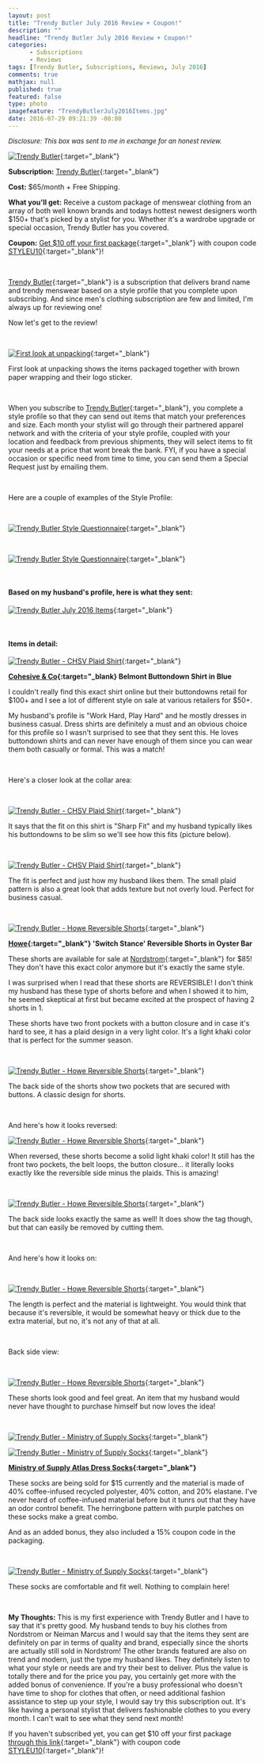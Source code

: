 ```yaml
---
layout: post
title: "Trendy Butler July 2016 Review + Coupon!"
description: ""
headline: "Trendy Butler July 2016 Review + Coupon!"
categories: 
      - Subscriptions
      - Reviews
tags: [Trendy Butler, Subscriptions, Reviews, July 2016]
comments: true
mathjax: null
published: true
featured: false
type: photo
imagefeature: "TrendyButlerJuly2016Items.jpg"
date: 2016-07-29 09:21:39 -08:00
---
```


<i><font size="2">Disclosure: This box was sent to me in exchange for an honest review.</font></i>

[![Trendy Butler](http://whatsupmailbox.com/images/TrendyButlerJuly2016Package.jpg)](http://trendybutlers.com/share/9D37B8DF/){:target="_blank"}

**Subscription:** [Trendy Butler](http://trendybutlers.com/share/9D37B8DF/){:target="_blank"}

**Cost:** $65/month + Free Shipping.

**What you'll get:** Receive a custom package of menswear clothing from an array of both well known brands and todays hottest newest designers worth $150+ that's picked by a stylist for you. Whether it's a wardrobe upgrade or special occasion, Trendy Butler has you covered.

**Coupon:** [Get $10 off your first package](http://trendybutlers.com/share/9D37B8DF/){:target="_blank"} with coupon code [STYLEU10](http://trendybutlers.com/share/9D37B8DF/){:target="_blank"}!

<br>

[Trendy Butler](http://trendybutlers.com/share/9D37B8DF/){:target="_blank"} is a subscription that delivers brand name and trendy menswear based on a style profile that you complete upon subscribing. And since men's clothing subscription are few and limited, I'm always up for reviewing one!

Now let's get to the review!

<br>

[![First look at unpacking](http://whatsupmailbox.com/images/TrendyButlerJuly2016OpenPackage.jpg)](http://trendybutlers.com/share/9D37B8DF/){:target="_blank"}

First look at unpacking shows the items packaged together with brown paper wrapping and their logo sticker.

<br>

When you subscribe to [Trendy Butler](http://trendybutlers.com/share/9D37B8DF/){:target="_blank"}, you complete a style profile so that they can send out items that match your preferences and size. Each month your stylist will go through their partnered apparel network and with the criteria of your style profile, coupled with your location and feedback from previous shipments, they will select items to fit your needs at a price that wont break the bank. FYI, if you have a special occasion or specific need from time to time, you can send them a Special Request just by emailing them.

<br>

Here are a couple of examples of the Style Profile:

<br>

[![Trendy Butler Style Questionnaire](http://whatsupmailbox.com/images/TrendyButlerStylePreference.png)](http://trendybutlers.com/share/9D37B8DF/){:target="_blank"}

<br>

[![Trendy Butler Style Questionnaire](http://whatsupmailbox.com/images/TrendyButlerStylePreference2.png)](http://trendybutlers.com/share/9D37B8DF/){:target="_blank"}

<br>

<H4>Based on my husband's profile, here is what they sent:</H4>

[![Trendy Butler July 2016 Items](http://whatsupmailbox.com/images/TrendyButlerJuly2016Items.jpg)](http://trendybutlers.com/share/9D37B8DF/){:target="_blank"}

<br>

<H4>Items in detail:</H4>

[![Trendy Butler - CHSV Plaid Shirt](http://whatsupmailbox.com/images/TrendyButlerJuly2016CohesiveCoBelmontButtondownShirt.jpg)](http://trendybutlers.com/share/9D37B8DF/){:target="_blank"}

**[Cohesive & Co](https://www.cohesiveapparel.com){:target="_blank} Belmont Buttondown Shirt in Blue**

I couldn't really find this exact shirt online but their buttondowns retail for $100+ and I see a lot of different style on sale at various retailers for $50+.

My husband's profile is "Work Hard, Play Hard" and he mostly dresses in business casual. Dress shirts are definitely a must and an obvious choice for this profile so I wasn't surprised to see that they sent this. He loves buttondown shirts and can never have enough of them since you can wear them both casually or formal. This was a match!

<br>

Here's a closer look at the collar area:

<br>

[![Trendy Butler - CHSV Plaid Shirt](http://whatsupmailbox.com/images/TrendyButlerJuly2016CohesiveCoBelmontButtondownShirt2.jpg)](http://trendybutlers.com/share/9D37B8DF/){:target="_blank"}

It says that the fit on this shirt is "Sharp Fit" and my husband typically likes his buttondowns to be slim so we'll see how this fits (picture below).

<br>

[![Trendy Butler - CHSV Plaid Shirt](http://whatsupmailbox.com/images/TrendyButlerJuly2016CohesiveCoBelmontButtondownShirt3.jpg)](http://trendybutlers.com/share/9D37B8DF/){:target="_blank"}

The fit is perfect and just how my husband likes them. The small plaid pattern is also a great look that adds texture but not overly loud. Perfect for business casual.

<br>

[![Trendy Butler - Howe Reversible Shorts](http://whatsupmailbox.com/images/TrendyButlerJuly2016HoweSwitchStanceReversibleShorts.jpg)](http://trendybutlers.com/share/9D37B8DF/){:target="_blank"}

**[Howe](http://howeclothing.com){:target="_blank"} 'Switch Stance' Reversible Shorts in Oyster Bar**

These shorts are available for sale at [Nordstrom](http://shop.nordstrom.com/s/howe-switch-stance-reversible-shorts/4156194?origin=category-personalizedsort&fashioncolor=NAVY%20BLAZE){:target="_blank"} for $85! They don't have this exact color anymore but it's exactly the same style.

I was surprised when I read that these shorts are REVERSIBLE! I don't think my husband has these type of shorts before and when I showed it to him, he seemed skeptical at first but became excited at the prospect of having 2 shorts in 1.

These shorts have two front pockets with a button closure and in case it's hard to see, it has a plaid design in a very light color. It's a light khaki color that is perfect for the summer season.

<br>

[![Trendy Butler - Howe Reversible Shorts](http://whatsupmailbox.com/images/TrendyButlerJuly2016HoweSwitchStanceReversibleShorts2.jpg)](http://trendybutlers.com/share/9D37B8DF/){:target="_blank"}

The back side of the shorts show two pockets that are secured with buttons. A classic design for shorts.

<br>

And here's how it looks reversed:

[![Trendy Butler - Howe Reversible Shorts](http://whatsupmailbox.com/images/TrendyButlerJuly2016HoweReversibleShorts3.jpg)](http://trendybutlers.com/share/9D37B8DF/){:target="_blank"}

When reversed, these shorts become a solid light khaki color! It still has the front two pockets, the belt loops, the button closure... it literally looks exactly like the reversible side minus the plaids. This is amazing!

<br>

[![Trendy Butler - Howe Reversible Shorts](http://whatsupmailbox.com/images/TrendyButlerJuly2016HoweSwitchStanceReversibleShorts4.jpg)](http://trendybutlers.com/share/9D37B8DF/){:target="_blank"}

The back side looks exactly the same as well! It does show the tag though, but that can easily be removed by cutting them.

<br>

And here's how it looks on:

<br>

[![Trendy Butler - Howe Reversible Shorts](http://whatsupmailbox.com/images/TrendyButlerJuly2016HoweSwitchStanceReversibleShorts5.jpg)](http://trendybutlers.com/share/9D37B8DF/){:target="_blank"}

The length is perfect and the material is lightweight. You would think that because it's reversible, it would be somewhat heavy or thick due to the extra material, but no, it's not any of that at all.

<br>

Back side view:

<br>

[![Trendy Butler - Howe Reversible Shorts](http://whatsupmailbox.com/images/TrendyButlerJuly2016HoweSwitchStanceReversibleShorts6.jpg)](http://trendybutlers.com/share/9D37B8DF/){:target="_blank"}

These shorts look good and feel great. An item that my husband would never have thought to purchase himself but now loves the idea!

<br>

[![Trendy Butler - Ministry of Supply Socks](http://whatsupmailbox.com/images/TrendyButlerJuly2016MinistryOfSupplyAtlasDressSocks.jpg)](http://trendybutlers.com/share/9D37B8DF/){:target="_blank"}

[![Trendy Butler - Ministry of Supply Socks](http://whatsupmailbox.com/images/TrendyButlerJuly2016MinistryOfSupplyAtlasDressSocks2.jpg)](http://trendybutlers.com/share/9D37B8DF/){:target="_blank"}

**[Ministry of Supply Atlas Dress Socks](https://www.ministryofsupply.com/products/atlas-dress-socks){:target="_blank"}**

These socks are being sold for $15 currently and the material is made of 40% coffee-infused recycled polyester, 40% cotton, and 20% elastane. I've never heard of coffee-infused material before but it tunrs out that they have an odor control benefit. The herringbone pattern with purple patches on these socks make a great combo.

And as an added bonus, they also included a 15% coupon code in the packaging.

<br>

[![Trendy Butler - Ministry of Supply Socks](http://whatsupmailbox.com/images/TrendyButlerJuly2016MinistryOfSupplyAtlasDressSocks3.jpg)](http://trendybutlers.com/share/9D37B8DF/){:target="_blank"}

These socks are comfortable and fit well. Nothing to complain here!

<br>

<i class="icon-exclamation-sign"></i><b> My Thoughts:</b> This is my first experience with Trendy Butler and I have to say that it's pretty good. My husband tends to buy his clothes from Nordstrom or Neiman Marcus and I would say that the items they sent are definitely on par in terms of quality and brand, especially since the shorts are actually still sold in Nordstrom! The other brands featured are also on trend and modern, just the type my husband likes. They definitely listen to what your style or needs are and try their best to deliver. Plus the value is totally there and for the price you pay, you certainly get more with the added bonus of convenience. If you're a busy professional who doesn't have time to shop for clothes that often, or need additional fashion assistance to step up your style, I would say try this subscription out. It's like having a personal stylist that delivers fashionable clothes to you every month. I can't wait to see what they send next month! 

If you haven't subscribed yet, you can get $10 off your first package [through this link](http://trendybutlers.com/share/9D37B8DF/){:target="_blank"} with coupon code [STYLEU10](http://trendybutlers.com/share/9D37B8DF/){:target="_blank"}!
